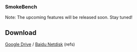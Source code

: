 
### SmokeBench

Note: The upcoming features will be released soon. Stay tuned!

## Download
 [Google Drive](https://drive.google.com/file/d/1NfusIRKwB9el2TpD2xYMOB1fIxPf8PW8/view?usp=drive_link) / [Baidu Netdisk]( https://pan.baidu.com/s/15mE9RGq8PgkD5WVlidSvfw) (refs) 


<!-- # <p align=center> <img src="https://github.com/user-attachments/assets/c98f3f48-ab08-4e34-9b51-4b88ca880be7" width="40" height="40"> `SmokeBench: A Real-World Dataset for Surveillance Image Desmoking in Early-Stage Fire Scenes`
[Paper](https://xxxxxxxxxxx) | [Project Page](https://github.com/xxxxxxx) 

> Wenzhuo Jin, Qianfeng Yang, Xianhao Wu, Hongming Chen, Xiang Chen

>Beijing Jiaotong University, Dalian Polytechnic University, Nanjing University of Aeronautics and Astronautics, Dalian Maritime University, Nanjing University of Science and Technology
---
## :hammer: Dataset pipeline
![Example](https://github.com/user-attachments/assets/56269b19-0c2a-47b4-a4ac-4e5bf4ed3073)

## :date: Illustration of the SmokeBench dataset
![sample](https://github.com/user-attachments/assets/963be778-f7cd-49c8-94fb-e7010692d1dc)

## ⬇️ Download
(The datasets are hosted on both Google Drive and BaiduPan)
| Download | Description | 
|:-----: |:-----: |
| [Google Drive](https://drive.google.com/file/d/1NfusIRKwB9el2TpD2xYMOB1fIxPf8PW8/view?usp=drive_link) / [Baidu Netdisk]( https://pan.baidu.com/s/15mE9RGq8PgkD5WVlidSvfw) (refs) | A total of 9875 pairs for training and 100 pairs for testing. |

## 🎯 Evaluation 

The PSNR, SSIM, and LPIPS results are computed by using this [Python Code](evaluation.py).
## 🎨 Results
### Quantitative Results
| Method | 
|:-----: |
|Xrestormer|
|Xrestormer|
|Xrestormer|
|Xrestormer|
### Qualitative Results

## 🤗 Citation
If you find this project useful in your research, please consider citing:
```
@inproceedings{SmokeBench,
    title={xxxxx},
    author={Jin, Wenzhuo and Yang, Qianfeng and Wu, Xianhao and Chen, Hongming and Chen, Xiang},
    booktitle={xxxx},
    year={2025}
}
```

## Disclaimer
Please only use the dataset for research purposes.

## Contact
If you have any questions, please feel free to reach me out at chenxiang@njust.edu.cn
-->
